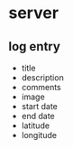# server

## log entry

- title
- description
- comments
- image
- start date
- end date
- latitude
- longitude
